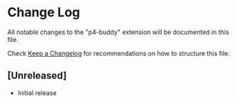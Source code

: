 # Change Log

All notable changes to the "p4-buddy" extension will be documented in this file.

Check [Keep a Changelog](http://keepachangelog.com/) for recommendations on how to structure this file.

## [Unreleased]

- Initial release